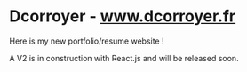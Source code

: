 # Dcorroyer - www.dcorroyer.fr

Here is my new portfolio/resume website !

A V2 is in construction with React.js and will be released soon.
